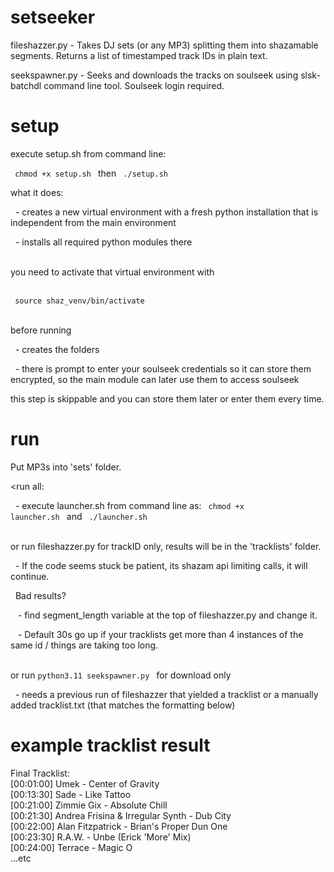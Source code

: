 # setseeker

fileshazzer.py - Takes DJ sets (or any MP3) splitting them into shazamable segments. Returns a list of timestamped track IDs in plain text.

seekspawner.py - Seeks and downloads the tracks on soulseek using slsk-batchdl command line tool. Soulseek login required.



# setup

execute setup.sh from command line: 

<code> chmod +x setup.sh </code> then <code> ./setup.sh </code>

what it does:

&nbsp; - creates a new virtual environment with a fresh python installation that is independent from the main environment

&nbsp; - installs all required python modules there

<br>you need to activate that virtual environment with 

<br><code> source shaz_venv/bin/activate  </code>

<br>before running

&nbsp; - creates the folders

&nbsp; - there is prompt to enter your soulseek credentials so it can store them encrypted, so the main module can later use them to access soulseek

this step is skippable and you can store them later or enter them every time. 





# run

Put MP3s into 'sets' folder.


<run all:

&nbsp; - execute launcher.sh from command line as: <code> chmod +x launcher.sh </code> and <code> ./launcher.sh </code> <br>


<br>or run fileshazzer.py for trackID only, results will be in the 'tracklists' folder.

&nbsp; - If the code seems stuck be patient, its shazam api limiting calls, it will continue.<br>

&nbsp;  Bad results? 

&nbsp;&nbsp; - find segment_length variable at the top of fileshazzer.py and change it.
  
&nbsp;&nbsp; - Default 30s go up if your tracklists get more than 4 instances of the same id / things are taking too long.
   

<br>or run <code>python3.11 seekspawner.py </code> for download only

&nbsp; - needs a previous run of fileshazzer that yielded a tracklist or a manually added tracklist.txt (that matches the formatting below)

  

# example  tracklist result

Final Tracklist:<br>
[00:01:00] Umek - Center of Gravity<br>
[00:13:30] Sade - Like Tattoo<br>
[00:21:00] Zimmie Gix - Absolute Chill<br>
[00:21:30] Andrea Frisina & Irregular Synth - Dub City<br>
[00:22:00] Alan Fitzpatrick - Brian's Proper Dun One<br>
[00:23:30] R.A.W. - Unbe (Erick 'More' Mix)<br>
[00:24:00] Terrace - Magic O<br>
...etc

